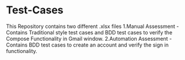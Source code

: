 # Test-Cases
This Repository contains two different .xlsx files 
1.Manual Assessment - Contains Traditional style test cases and BDD test cases to verify the Compose Functionality in Gmail window.
2.Automation Assessment - Contains BDD test cases to create an account and verify the sign in functionality.
